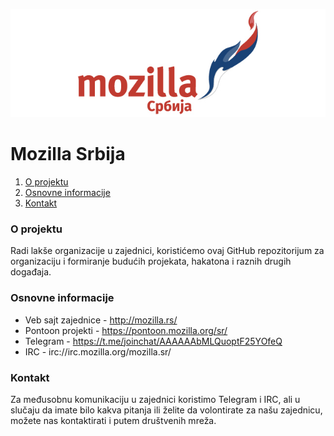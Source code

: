 ![mozilla srbija logo](/images/header.jpg)

# Mozilla Srbija

1. [O projektu](#o-projektu)
2. [Osnovne informacije](#osnovne-informacije)
3. [Kontakt](#kontakt)

### O projektu

Radi lakše organizacije u zajednici, koristićemo ovaj GitHub repozitorijum za organizaciju i formiranje budućih projekata, hakatona i raznih drugih događaja.

### Osnovne informacije

* Veb sajt zajednice - http://mozilla.rs/
* Pontoon projekti - https://pontoon.mozilla.org/sr/
* Telegram - https://t.me/joinchat/AAAAAAbMLQuoptF25YOfeQ
* IRC - irc://irc.mozilla.org/mozilla.sr/

### Kontakt

Za međusobnu komunikaciju u zajednici koristimo Telegram i IRC, ali u slučaju da imate bilo kakva pitanja ili želite da volontirate za našu zajednicu, možete nas kontaktirati i putem društvenih mreža.
